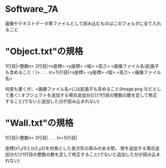 # Software_7A

画像やテキストデータ等ファイルとして読み込むものはこのフォルダに全て入れること

# "Object.txt"の規格
1行目|<整数n>
2行目|<x座標> <y座標> <幅> <高さ> <画像ファイル名(拡張子も含めること！)>
.
.
.
(n+1)行目|<x座標> <y座標> <幅> <高さ> <画像ファイル名>

何度も書くが、<画像ファイル名>には拡張子も含めること(Image.png などとして書く)
オブジェクトを追加する場合追加分だけ1行目の整数の数を足して修正すること(でないと追加した分が読み込まれない)

# "Wall.txt"の規格
1行目|<整数n>
2行目|<x1> <y1> <x2> <y2>
.
.
.
(n+1)行目|<x1> <y1> <x2> <y2>

座標(x1,y1)と(x2,y2)を対角とした長方形の厚みのある壁。
壁を追加する場合追加分だけ1行目の整数の数を足して修正すること(でないと追加した分が読み込まれない)